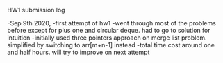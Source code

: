 HW1 submission log

-Sep 9th 2020,
    -first attempt of hw1
    -went through most of the problems before except for plus one and circular deque. had to go to solution for intuition
    -initially used three pointers approach on merge list problem. simplified by switching to arr[m+n-1] instead
    -total time cost around one and half hours. will try to improve on next attempt